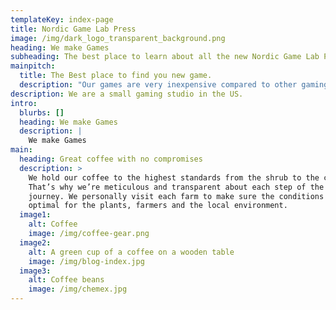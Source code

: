```yaml
---
templateKey: index-page
title: Nordic Game Lab Press
image: /img/dark_logo_transparent_background.png
heading: We make Games
subheading: The best place to learn about all the new Nordic Game Lab Products.
mainpitch:
  title: The Best place to find you new game.
  description: "Our games are very inexpensive compared to other gaming companions.     "
description: We are a small gaming studio in the US.
intro:
  blurbs: []
  heading: We make Games
  description: |
    We make Games
main:
  heading: Great coffee with no compromises
  description: >
    We hold our coffee to the highest standards from the shrub to the cup.
    That’s why we’re meticulous and transparent about each step of the coffee’s
    journey. We personally visit each farm to make sure the conditions are
    optimal for the plants, farmers and the local environment.
  image1:
    alt: Coffee
    image: /img/coffee-gear.png
  image2:
    alt: A green cup of a coffee on a wooden table
    image: /img/blog-index.jpg
  image3:
    alt: Coffee beans
    image: /img/chemex.jpg
---
```

